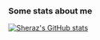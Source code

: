 ### Some stats about me

[![Sheraz's GitHub stats](https://github-readme-stats.vercel.app/api?username=krazykira&hide=contribs&count_private=true&show_icons=true&theme=github_dark&bg_color=00000000&include_all_commits=true)](https://github.com/anuraghazra/github-readme-stats)
